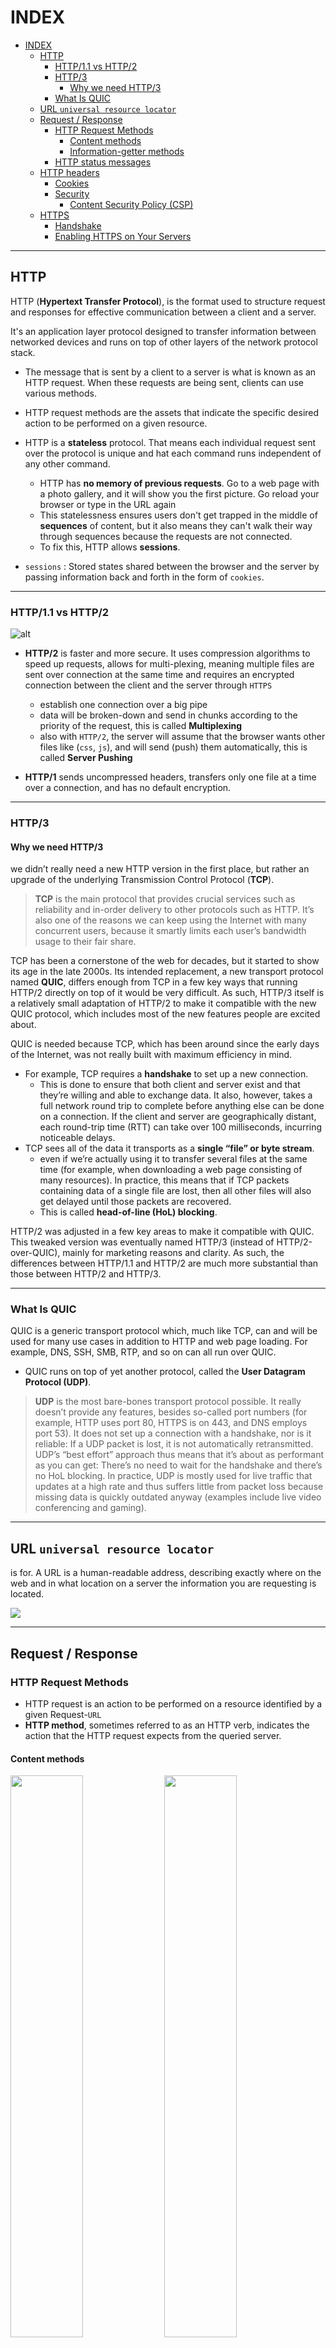 # INDEX

- [INDEX](#index)
  - [HTTP](#http)
    - [HTTP/1.1 vs HTTP/2](#http11-vs-http2)
    - [HTTP/3](#http3)
      - [Why we need HTTP/3](#why-we-need-http3)
    - [What Is QUIC](#what-is-quic)
  - [URL `universal resource locator`](#url-universal-resource-locator)
  - [Request / Response](#request--response)
    - [HTTP Request Methods](#http-request-methods)
      - [Content methods](#content-methods)
      - [Information-getter methods](#information-getter-methods)
    - [HTTP status messages](#http-status-messages)
  - [HTTP headers](#http-headers)
    - [Cookies](#cookies)
    - [Security](#security)
      - [Content Security Policy (CSP)](#content-security-policy-csp)
  - [HTTPS](#https)
    - [Handshake](#handshake)
    - [Enabling HTTPS on Your Servers](#enabling-https-on-your-servers)

---

## HTTP

HTTP (**Hypertext Transfer Protocol**), is the format used to structure request and responses for effective communication between a client and a server.

It's an application layer protocol designed to transfer information between networked devices and runs on top of other layers of the network protocol stack.

- The message that is sent by a client to a server is what is known as an HTTP request. When these requests are being sent, clients can use various methods.
- HTTP request methods are the assets that indicate the specific desired action to be performed on a given resource.

- HTTP is a **stateless** protocol. That means each individual request sent over the protocol is unique and hat each command runs independent of any other command.

  - HTTP has **no memory of previous requests**. Go to a web page with a photo gallery, and it will show you the first picture. Go reload your browser or type in the URL again
  - This statelessness ensures users don't get trapped in the middle of **sequences** of content, but it also means they can't walk their way through sequences because the requests are not connected.
  - To fix this, HTTP allows **sessions**.

- `sessions` : Stored states shared between the browser and the server by passing information back and forth in the form of `cookies`.

---

### HTTP/1.1 vs HTTP/2

![alt](./img/http1-2.webp)

- **HTTP/2** is faster and more secure. It uses compression algorithms to speed up requests, allows for multi-plexing, meaning multiple files are sent over connection at the same time and requires an encrypted connection between the client and the server through `HTTPS`

  - establish one connection over a big pipe
  - data will be broken-down and send in chunks according to the priority of the request, this is called **Multiplexing**
  - also with `HTTP/2`, the server will assume that the browser wants other files like (`css`, `js`), and will send (push) them automatically, this is called **Server Pushing**

- **HTTP/1** sends uncompressed headers, transfers only one file at a time over a connection, and has no default encryption.

---

### HTTP/3

#### Why we need HTTP/3

we didn’t really need a new HTTP version in the first place, but rather an upgrade of the underlying Transmission Control Protocol (**TCP**).

> **TCP** is the main protocol that provides crucial services such as reliability and in-order delivery to other protocols such as HTTP. It’s also one of the reasons we can keep using the Internet with many concurrent users, because it smartly limits each user’s bandwidth usage to their fair share.

TCP has been a cornerstone of the web for decades, but it started to show its age in the late 2000s. Its intended replacement, a new transport protocol named **QUIC**, differs enough from TCP in a few key ways that running HTTP/2 directly on top of it would be very difficult. As such, HTTP/3 itself is a relatively small adaptation of HTTP/2 to make it compatible with the new QUIC protocol, which includes most of the new features people are excited about.

QUIC is needed because TCP, which has been around since the early days of the Internet, was not really built with maximum efficiency in mind.

- For example, TCP requires a **handshake** to set up a new connection.
  - This is done to ensure that both client and server exist and that they’re willing and able to exchange data. It also, however, takes a full network round trip to complete before anything else can be done on a connection. If the client and server are geographically distant, each round-trip time (RTT) can take over 100 milliseconds, incurring noticeable delays.
- TCP sees all of the data it transports as a **single “file” or byte stream**.
  - even if we’re actually using it to transfer several files at the same time (for example, when downloading a web page consisting of many resources). In practice, this means that if TCP packets containing data of a single file are lost, then all other files will also get delayed until those packets are recovered.
  - This is called **head-of-line (HoL) blocking**.

HTTP/2 was adjusted in a few key areas to make it compatible with QUIC. This tweaked version was eventually named HTTP/3 (instead of HTTP/2-over-QUIC), mainly for marketing reasons and clarity. As such, the differences between HTTP/1.1 and HTTP/2 are much more substantial than those between HTTP/2 and HTTP/3.

---

### What Is QUIC

QUIC is a generic transport protocol which, much like TCP, can and will be used for many use cases in addition to HTTP and web page loading. For example, DNS, SSH, SMB, RTP, and so on can all run over QUIC.

- QUIC runs on top of yet another protocol, called the **User Datagram Protocol (UDP)**.

> **UDP** is the most bare-bones transport protocol possible. It really doesn’t provide any features, besides so-called port numbers (for example, HTTP uses port 80, HTTPS is on 443, and DNS employs port 53). It does not set up a connection with a handshake, nor is it reliable: If a UDP packet is lost, it is not automatically retransmitted. UDP’s “best effort” approach thus means that it’s about as performant as you can get: There’s no need to wait for the handshake and there’s no HoL blocking. In practice, UDP is mostly used for live traffic that updates at a high rate and thus suffers little from packet loss because missing data is quickly outdated anyway (examples include live video conferencing and gaming).

---

## URL `universal resource locator`

is for. A URL is a human-readable address, describing exactly where on the web and in what location on a server the information you are requesting is located.

<img src='./img/url.svg' style='background-color:#fff'>

---

## Request / Response

### HTTP Request Methods

- HTTP request is an action to be performed on a resource identified by a given Request-`URL`
- **HTTP method**, sometimes referred to as an HTTP verb, indicates the action that the HTTP request expects from the queried server.

#### Content methods

<img src='./img/get.PNG' width=48%>
<img src='./img/post.PNG' width=48%>
<img src='./img/put.PNG' width=48%>
<img src='./img/patch.PNG' width=48%>
<img src='./img/del.PNG' width=48%>

#### Information-getter methods

- methods that get information from the server without really touching the content
- The `HEAD` request method is useful in recovering meta-data that is written according to the headers, without transferring the entire content. The technique is commonly used when testing hypertext links for accessibility, validity, and recent modification.

<img src='./img/head.PNG' width=33%>
<img src='./img/options.PNG' width=30%>
<img src='./img/trace.PNG' width=33%>

---

### HTTP status messages

HTTP status codes are **3-digit codes** most often used to indicate whether an HTTP request has been successfully completed. Status codes are broken into the following 5 blocks:

![status codes](./img/status%20messages.jpeg)
![status codes](./img/http-status.png)

> **304** means that you made **200OK** request then requested it again and it got you the same message (not modified), and in the server if you modified the response message and requested again it will be **200OK** again

---

## HTTP headers

if a client, or the server, or both, need information about the state of the other, or any other information, **we have to send that information along with our request or response** That's what HTTP headers are for.

- **HTTP headers** contain text information stored in key-value pairs, and they are included in every HTTP request (and response, more on that later). These headers communicate core information, such as what browser the client is using what data is being requested.

### Cookies

- If a server wants, or needs, the client to remember where it has been or what state it is in, like what movie the client is currently watching. it can use a set `cookie header`, to give the client a cookie, a small piece of data.
  ![cookie](./img/cookie.PNG)

- The next time the client visits the server, it sends the cookie back, and the server brings the client to the right state.

  <img src='./img/cookie2.PNG' width=48%>
  <img src='./img/cookie3.PNG' width=48%>

> so in summary: the web is stateless(each request is a new one) so we need cookies to persist data over time (on each request until we expire them)

---

### Security

#### Content Security Policy (CSP)

**Content Security Policy (CSP)** is an added layer of security that helps to detect and mitigate certain types of attacks, including Cross-Site Scripting (XSS) and data injection attacks

- Browsers that don't support it still work with servers that implement it, and vice versa: browsers that don't support CSP ignore it, functioning as usual, defaulting to the standard same-origin policy for web content. If the site doesn't offer the CSP header, browsers likewise use the standard same-origin policy.
- To enable CSP, you need to configure your web server to return the `Content-Security-Policy` HTTP header.

  - Alternatively, the `<meta>` element can be used to configure a policy, for example:

    ```html
    <meta
      http-equiv="Content-Security-Policy"
      content="default-src 'self'; img-src https://*; child-src 'none';"
    />
    ```

- Configuring Content Security **Policy** involves adding the `Content-Security-Policy` HTTP header to a web page and giving it values to control what resources the user agent is allowed to load for that page.

  - For example, a page that uploads and displays images could allow images from anywhere, but restrict a form action to a specific endpoint. A properly designed Content Security Policy helps protect a page against a cross-site scripting attack.

- **Writing a policy**

  - A policy is described using a series of policy directives, each of which describes the policy for a certain resource type or policy area.
  - A policy needs to include a **default-src** or **script-src** directive to prevent inline scripts from running, as well as blocking the use of `eval()`.
  - A policy needs to include a **default-src** or **style-src** directive to restrict inline styles from being applied from a `<style>` element or a `style attribute`.

  ```js
  // wants all content to come from the site's own origin (this excludes subdomains.)
  Content-Security-Policy: default-src 'self'

  // wants to allow content from a trusted domain and all its subdomains (it doesn't have to be the same domain that the CSP is set on.)
  Content-Security-Policy: default-src 'self' example.com *.example.com

  // wants to allow users of a web application to include images from any origin in their own content, but to restrict audio or video media to trusted providers, and all scripts only to a specific server that hosts trusted code.
  Content-Security-Policy: default-src 'self'; img-src *; media-src example.org example.net; script-src userscripts.example.com
  ```

> For more info & examples -> [here](https://developer.mozilla.org/en-US/docs/Web/HTTP/CSP)

---

## HTTPS

We need HTTPS for **Privacy, integrity, and identification.**

- **Privacy** means that no one can eavesdrop on your messages.
- **Integrity** means that the message is not manipulated on the way to its destination.
  - This is often called a **man-in-the-middle attack**.
  - a manipulation could be done by a malware
- **identity** means that I can check that this message is coming from what computer.
  - When visiting a HTTPS website (ex: `www.google.com`) , the browser receives a certificate that the server is actually `google.com` and not other server who is pretending to be `google.com`
  - this is done using A digital signature attached to a message can identify the sender
  - identification means that the site that you are visiting is indeed the one you think it is.
  - HTTPS, via **SSL certificates** (secure socket layer), ensures you are connected exactly with the receiver you would expect.

HTTPS also gives us **PWA capabilities**

> a lot of websites are now using HTTPS by default, regardless if sensitive data is going to be exchanged or not. This is because Google is flagging websites as **not secure** if they're not SSL protected.

---

### Handshake

It's the negotiation between a browser and a server where they both established a secure connection to transmit messages.

![handshake failure](./img/handshake1.png)
![handshake success](./img/handshake2.png)

During an SSL handshake, the server and the client follow the below set of steps:

1. Client Hello. The client will send the information that will be required by the server to start an HTTPS connection.
2. Server Hello
3. Server Key Exchange Message
4. SSL Certificate Request
5. SSL Client Certificate
6. Client Key Exchange Message
7. Finished.

![handshake](./img/handshake3.png)

---

### Enabling HTTPS on Your Servers

- Follow steps [here](https://web.dev/enabling-https-on-your-servers/)
